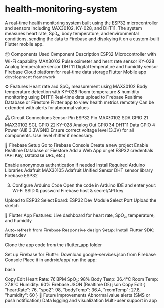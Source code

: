 # health-monitoring-system

A real-time health monitoring system built using the ESP32 microcontroller and sensors including MAX30102, KY-028, and DHT11. The system measures heart rate, SpO₂, body temperature, and environmental conditions, sending the data to Firebase and displaying it on a custom-built Flutter mobile app.

📦 Components Used
Component	Description
ESP32	Microcontroller with Wi-Fi capability
MAX30102	Pulse oximeter and heart rate sensor
KY-028	Analog temperature sensor
DHT11	Digital temperature and humidity sensor
Firebase	Cloud platform for real-time data storage
Flutter	Mobile app development framework

⚙️ Features
 Heart rate and SpO₂ measurement using MAX30102
 Body temperature detection with KY-028
 Room temperature & humidity monitoring using DHT11
 Real-time data upload to Firebase Realtime Database or Firestore
 Flutter app to view health metrics remotely
 Can be extended with alerts for abnormal values

🖧 Circuit Connections
Sensor Pin	ESP32 Pin
MAX30102 SDA	GPIO 21
MAX30102 SCL	GPIO 22
KY-028 Analog Out	GPIO 34
DHT11 Data	GPIO 4
Power (All)	3.3V/GND
 Ensure correct voltage level (3.3V) for all components. Use level shifter if necessary.

📲 Firebase Setup
Go to Firebase Console
Create a new project
Enable Realtime Database or Firestore
Add a Web App or get ESP32 credentials (API Key, Database URL, etc.)

Enable anonymous authentication if needed
 Install Required Arduino Libraries
Adafruit MAX30105
Adafruit Unified Sensor
DHT sensor library
Firebase ESP32


3. Configure Arduino Code
Open the code in Arduino IDE and enter your:
Wi-Fi SSID & password
Firebase host & secret/API key

 Upload to ESP32
Select Board: ESP32 Dev Module
Select Port
Upload the sketch

📱 Flutter App
Features:
Live dashboard for heart rate, SpO₂, temperature, and humidity

Auto-refresh from Firebase
Responsive design
Setup:
Install Flutter SDK: flutter.dev

Clone the app code from the /flutter_app folder

Set up Firebase for Flutter:
Download google-services.json from Firebase Console
Place it in android/app/
run the app:

bash

Copy
Edit
Heart Rate: 76 BPM
SpO₂: 98%
Body Temp: 36.4°C
Room Temp: 27.8°C
Humidity: 60%
Firebase JSON (Realtime DB)
json
Copy
Edit
{
  "heartRate": 76,
  "spo2": 98,
  "bodyTemp": 36.4,
  "roomTemp": 27.8,
  "humidity": 60
}
🚀 Future Improvements
Abnormal value alerts (SMS or push notification)
 Data logging and visualization
 Multi-user support in app



